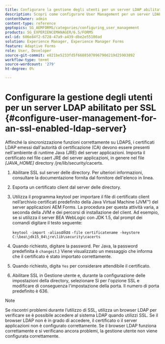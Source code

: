 ```yaml
---
title: Configurare la gestione degli utenti per un server LDAP abilitato per SSL
description: Scopri come configurare User Management per un server LDAP abilitato per SSL in modo che la sincronizzazione funzioni correttamente su LDAPS.
contentOwner: admin
content-type: reference
geptopics: SG_AEMFORMS/categories/configuring_user_management
products: SG_EXPERIENCEMANAGER/6.5/FORMS
exl-id: 606e84f2-6728-47a9-a439-dbe2e55100ad
solution: Experience Manager, Experience Manager Forms
feature: Adaptive Forms
role: User, Developer
source-git-commit: e821be5233fd5f6688507096790d219d25903892
workflow-type: tm+mt
source-wordcount: '279'
ht-degree: 0%

---
```


# Configurare la gestione degli utenti per un server LDAP abilitato per SSL {#configure-user-management-for-an-ssl-enabled-ldap-server}

Affinché la sincronizzazione funzioni correttamente su LDAPS, i certificati LDAP emessi dall&#39;autorità di certificazione (CA) devono essere presenti nell&#39;ambiente di runtime Java (JRE) del server applicazioni. Importa il certificato nel file caert JRE del server applicazioni, in genere nel file *[JAVA_HOME]* directory /jre/lib/security/cacerts.

1. Abilitare SSL sul server delle directory. Per ulteriori informazioni, consultare la documentazione fornita dal fornitore dell&#39;elenco in linea.
1. Esporta un certificato client dal server delle directory.
1. Utilizza il programma keytool per importare il file di certificato client nell’archivio certificati predefinito della Java Virtual Machine (JVM™) del server applicazioni AEM Forms. La procedura per questa attività varia, a seconda della JVM e dei percorsi di installazione del client. Ad esempio, se si utilizza il server BEA WebLogic con JDK 1.5, dal prompt dei comandi digitare il testo seguente:

   `keytool -import -alias`*alias* `-file certificatename -keystore C:\bea\jdk15_04\jre\lib\security\cacerts`

1. Quando richiesto, digitare la password. Per Java, la password predefinita è `changeit`.) Viene visualizzato un messaggio che informa che il certificato è stato importato correttamente.
1. Quando richiesto, digita `Yes` per considerare attendibile il certificato.
1. Abilitare SSL in Gestione utente e, durante la configurazione delle impostazioni della directory, selezionare Sì per l&#39;opzione SSL e modificare di conseguenza l&#39;impostazione della porta. Il numero di porta predefinito è 636.

>[!NOTE]
>
>Se riscontri problemi durante l’utilizzo di SSL, utilizza un browser LDAP per verificare se è possibile accedere al sistema LDAP quando utilizzi SSL. Se il browser LDAP non è in grado di accedere, il certificato o il server applicazioni non è configurato correttamente. Se il browser LDAP funziona correttamente e si verificano ancora problemi, la gestione utente non viene configurata correttamente.
